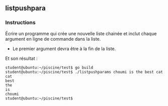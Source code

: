 ## listpushpara

### Instructions

Écrire un programme qui crée une nouvelle liste chainée et inclut chaque argument en ligne de commande dans la liste.

- Le premier argument devra être à la fin de la liste.

Et son résultat :

```console
student@ubuntu:~/piscine/test$ go build
student@ubuntu:~/piscine/test$ ./listpushparams choumi is the best cat
cat
best
the
is
choumi
student@ubuntu:~/piscine/test$
```

